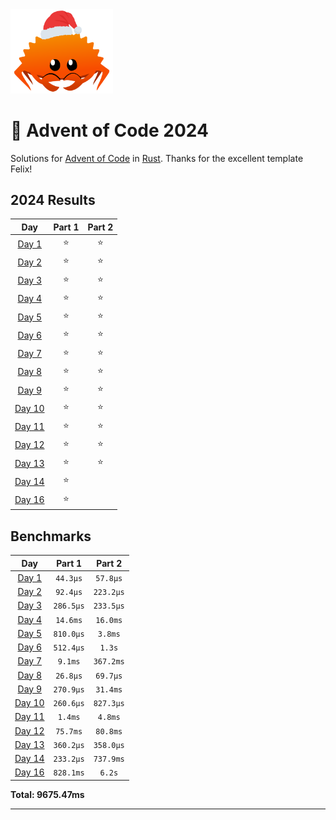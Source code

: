 <img src="./.assets/christmas_ferris.png" width="164">

# 🎄 Advent of Code 2024

Solutions for [Advent of Code](https://adventofcode.com/) in [Rust](https://www.rust-lang.org/).
Thanks for the excellent template Felix!

<!--- advent_readme_stars table --->
## 2024 Results

| Day | Part 1 | Part 2 |
| :---: | :---: | :---: |
| [Day 1](https://adventofcode.com/2024/day/1) | ⭐ | ⭐ |
| [Day 2](https://adventofcode.com/2024/day/2) | ⭐ | ⭐ |
| [Day 3](https://adventofcode.com/2024/day/3) | ⭐ | ⭐ |
| [Day 4](https://adventofcode.com/2024/day/4) | ⭐ | ⭐ |
| [Day 5](https://adventofcode.com/2024/day/5) | ⭐ | ⭐ |
| [Day 6](https://adventofcode.com/2024/day/6) | ⭐ | ⭐ |
| [Day 7](https://adventofcode.com/2024/day/7) | ⭐ | ⭐ |
| [Day 8](https://adventofcode.com/2024/day/8) | ⭐ | ⭐ |
| [Day 9](https://adventofcode.com/2024/day/9) | ⭐ | ⭐ |
| [Day 10](https://adventofcode.com/2024/day/10) | ⭐ | ⭐ |
| [Day 11](https://adventofcode.com/2024/day/11) | ⭐ | ⭐ |
| [Day 12](https://adventofcode.com/2024/day/12) | ⭐ | ⭐ |
| [Day 13](https://adventofcode.com/2024/day/13) | ⭐ | ⭐ |
| [Day 14](https://adventofcode.com/2024/day/14) | ⭐ |   |
| [Day 16](https://adventofcode.com/2024/day/16) | ⭐ |   |
<!--- advent_readme_stars table --->

<!--- benchmarking table --->
## Benchmarks

| Day | Part 1 | Part 2 |
| :---: | :---: | :---:  |
| [Day 1](./src/bin/01.rs) | `44.3µs` | `57.8µs` |
| [Day 2](./src/bin/02.rs) | `92.4µs` | `223.2µs` |
| [Day 3](./src/bin/03.rs) | `286.5µs` | `233.5µs` |
| [Day 4](./src/bin/04.rs) | `14.6ms` | `16.0ms` |
| [Day 5](./src/bin/05.rs) | `810.0µs` | `3.8ms` |
| [Day 6](./src/bin/06.rs) | `512.4µs` | `1.3s` |
| [Day 7](./src/bin/07.rs) | `9.1ms` | `367.2ms` |
| [Day 8](./src/bin/08.rs) | `26.8µs` | `69.7µs` |
| [Day 9](./src/bin/09.rs) | `270.9µs` | `31.4ms` |
| [Day 10](./src/bin/10.rs) | `260.6µs` | `827.3µs` |
| [Day 11](./src/bin/11.rs) | `1.4ms` | `4.8ms` |
| [Day 12](./src/bin/12.rs) | `75.7ms` | `80.8ms` |
| [Day 13](./src/bin/13.rs) | `360.2µs` | `358.0µs` |
| [Day 14](./src/bin/14.rs) | `233.2µs` | `737.9ms` |
| [Day 16](./src/bin/16.rs) | `828.1ms` | `6.2s` |

**Total: 9675.47ms**
<!--- benchmarking table --->

---
